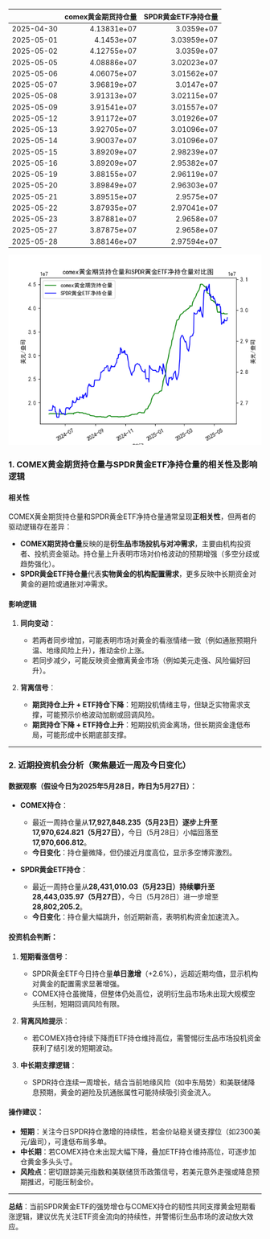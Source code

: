 |            |   comex黄金期货持仓量 |   SPDR黄金ETF净持仓量 |
|:-----------|----------------------:|----------------------:|
| 2025-04-30 |           4.13831e+07 |           3.0359e+07  |
| 2025-05-01 |           4.1453e+07  |           3.03959e+07 |
| 2025-05-02 |           4.12755e+07 |           3.0359e+07  |
| 2025-05-05 |           4.08886e+07 |           3.02023e+07 |
| 2025-05-06 |           4.06075e+07 |           3.01562e+07 |
| 2025-05-07 |           3.96819e+07 |           3.0147e+07  |
| 2025-05-08 |           3.91313e+07 |           3.02115e+07 |
| 2025-05-09 |           3.91541e+07 |           3.01557e+07 |
| 2025-05-12 |           3.91172e+07 |           3.01926e+07 |
| 2025-05-13 |           3.92705e+07 |           3.01096e+07 |
| 2025-05-14 |           3.90037e+07 |           3.01096e+07 |
| 2025-05-15 |           3.89209e+07 |           2.98239e+07 |
| 2025-05-16 |           3.89209e+07 |           2.95382e+07 |
| 2025-05-19 |           3.88155e+07 |           2.96119e+07 |
| 2025-05-20 |           3.89849e+07 |           2.96303e+07 |
| 2025-05-21 |           3.89515e+07 |           2.9575e+07  |
| 2025-05-22 |           3.87935e+07 |           2.97041e+07 |
| 2025-05-23 |           3.87881e+07 |           2.9658e+07  |
| 2025-05-27 |           3.87875e+07 |           2.9658e+07  |
| 2025-05-28 |           3.88146e+07 |           2.97594e+07 |

![图](comex_gold_SPDR.png)



### 1. COMEX黄金期货持仓量与SPDR黄金ETF净持仓量的相关性及影响逻辑

#### **相关性**  
COMEX黄金期货持仓量和SPDR黄金ETF净持仓量通常呈现**正相关性**，但两者的驱动逻辑存在差异：  
- **COMEX期货持仓量**反映的是**衍生品市场投机与对冲需求**，主要由机构投资者、投机资金驱动。持仓量上升表明市场对价格波动的预期增强（多空分歧或趋势强化）。  
- **SPDR黄金ETF持仓量**代表**实物黄金的机构配置需求**，更多反映中长期资金对黄金的避险或通胀对冲需求。  

#### **影响逻辑**  
1. **同向变动**：  
   - 若两者同步增加，可能表明市场对黄金的看涨情绪一致（例如通胀预期升温、地缘风险上升），推动金价上涨。  
   - 若同步减少，可能反映资金撤离黄金市场（例如美元走强、风险偏好回升）。  

2. **背离信号**：  
   - **期货持仓上升 + ETF持仓下降**：短期投机情绪主导，但缺乏实物需求支撑，可能预示价格波动加剧或回调风险。  
   - **期货持仓下降 + ETF持仓上升**：短期投机资金离场，但长期资金逢低布局，可能形成中长期底部支撑。  

---

### 2. 近期投资机会分析（聚焦最近一周及今日变化）

#### **数据观察**（假设今日为2025年5月28日，昨日为5月27日）：  
- **COMEX持仓**：  
  - 最近一周持仓量从**17,927,848.235（5月23日）**逐步上升至**17,970,624.821（5月27日）**，今日（5月28日）小幅回落至**17,970,606.812**。  
  - **今日变化**：持仓量微降，但仍接近月度高位，显示多空博弈激烈。  

- **SPDR黄金ETF持仓**：  
  - 最近一周持仓量从**28,431,010.03（5月23日）**持续攀升至**28,443,035.97（5月27日）**，今日（5月28日）进一步增至**28,802,205.2**。  
  - **今日变化**：持仓量大幅跳升，创近期新高，表明机构资金加速流入。  

#### **投资机会判断**：  
1. **短期看涨信号**：  
   - SPDR黄金ETF今日持仓量**单日激增**（+2.6%），远超近期均值，显示机构对黄金的配置需求显著增强。  
   - COMEX持仓虽微降，但整体仍处高位，说明衍生品市场未出现大规模空头压制，短期回调风险有限。  

2. **背离风险提示**：  
   - 若COMEX持仓持续下降而ETF持仓维持高位，需警惕衍生品市场投机资金获利了结引发的短期波动。  

3. **中长期支撑逻辑**：  
   - SPDR持仓连续一周增长，结合当前地缘风险（如中东局势）和美联储降息预期，黄金的避险及抗通胀属性可能持续吸引资金流入。  

#### **操作建议**：  
- **短期**：关注今日SPDR持仓激增的持续性，若金价站稳关键支撑位（如2300美元/盎司），可逢低布局多单。  
- **中长期**：若COMEX持仓未出现大幅下降，叠加ETF持仓维持高位，可逐步加仓黄金多头头寸。  
- **风险点**：密切跟踪美元指数和美联储货币政策信号，若美元意外走强或降息预期推迟，可能压制金价。  

--- 

**总结**：当前SPDR黄金ETF的强势增仓与COMEX持仓的韧性共同支撑黄金短期看涨逻辑，建议优先关注ETF资金流向的持续性，并警惕衍生品市场的波动放大效应。